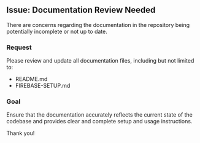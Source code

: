 ## Issue: Documentation Review Needed

There are concerns regarding the documentation in the repository being potentially incomplete or not up to date. 

### Request

Please review and update all documentation files, including but not limited to:
- README.md
- FIREBASE-SETUP.md

### Goal

Ensure that the documentation accurately reflects the current state of the codebase and provides clear and complete setup and usage instructions. 

Thank you!